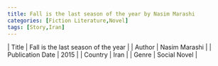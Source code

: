 ```yaml
---
title: Fall is the last season of the year by Nasim Marashi
categories: [Fiction Literature,Novel]
tags: [Story,Iran]
---     
```

| Title | Fall is the last season of the year  |
| Author |  Nasim Marashi  |
| Publication Date | 2015   |
| Country | Iran |
| Genre | Social Novel  |
        